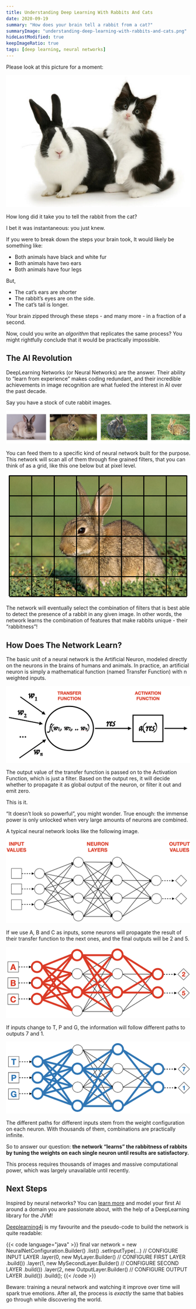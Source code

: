 ```yaml
---
title: Understanding Deep Learning With Rabbits And Cats
date: 2020-09-19
summary: "How does your brain tell a rabbit from a cat?"
summaryImage: "understanding-deep-learning-with-rabbits-and-cats.png"
hideLastModified: true
keepImageRatio: true
tags: [deep learning, neural networks]
---
```


Please look at this picture for a moment:

![Understanding Deep Learning With Rabbits And Cats](understanding-deep-learning-with-rabbits-and-cats.png)

How long did it take you to tell the rabbit from the cat?

I bet it was instantaneous: you just knew.

If you were to break down the steps your brain took, It would likely be something like:

* Both animals have black and white fur
* Both animals have two ears
* Both animals have four legs

But,

* The cat’s ears are shorter 
* The rabbit’s eyes are on the side.
* The cat’s tail is longer.

Your brain zipped through these steps - and many more - in a fraction of a second.

Now, could you write an *algorithm* that replicates the same process?
You might rightfully conclude that it would be practically impossible.

## The AI Revolution

DeepLearning Networks (or Neural Networks) are the answer. Their ability to “learn from experience” makes coding redundant,
and their incredible achievements in image recognition are what fueled the interest in AI over the past decade.

Say you have a stock of cute rabbit images. 

![Training Rabbit Images](training-rabbit-images.png)

You can feed them to a specific kind of neural network built for the purpose. This network will scan all of them through
fine grained filters, that you can think of as a grid, like this one below but at pixel level.

![Rabbit in a grid](rabbit-grid.png)

The network will eventually select the combination of filters that is best able to detect the presence of a rabbit in 
any given image. In other words, the network learns the combination of features that make rabbits unique - their “rabbitness”!

## How Does The Network Learn?

The basic unit of a neural network is the Artificial Neuron, modeled directly on the neurons in the brains of humans and
animals. In practice, an artificial neuron is simply a mathematical function (named Transfer Function) with n weighted inputs.

![An Artificial Neuron](artificial-neuron.png)

The output value of the transfer function is passed on to the Activation Function, which is just a filter. Based on the 
output res, it will decide whether to propagate it as global output of the neuron, or filter it out and emit zero.

This is it. 

“It doesn’t look so powerful”, you might wonder. True enough: the immense power is only unlocked when very large amounts of neurons are combined. 

A typical neural network looks like the following image.

![Neural Network](neural-network.png)

If we use A, B and C as inputs, some neurons will propagate the result of their transfer function to the next ones, and the final outputs will be 2 and 5.

![Neural Network Activated](neural-network-activated-red.png)

If inputs change to T, P and G, the information will follow different paths to outputs 7 and 1. 

![Neural Network Activated](neural-network-activated-blue.png)

The different paths for different inputs stem from the weight configuration on each neuron. With thousands of them, combinations are practically infinite. 

So to answer our question: **the network “learns” the rabbitness of rabbits by tuning the weights on each single neuron until results are satisfactory.**

This process requires thousands of images and massive computational power, which was largely unavailable until recently.

## Next Steps

Inspired by neural networks? You can [learn more](http://shop.oreilly.com/product/0636920035343.do) and model your first 
AI around a domain you are passionate about, with the help of a DeepLearning library for the JVM!

[Deeplearning4j](https://deeplearning4j.konduit.ai/) is my favourite and the pseudo-code to build the network is quite readable:

{{< code language="java" >}}
final var network = 
  new NeuralNetConfiguration.Builder()
    .list()
    .setInputType(...) // CONFIGURE INPUT LAYER
    .layer(0, new MyLayer.Builder()
       // CONFIGURE FIRST LAYER
       .build())
    .layer(1, new MySecondLayer.Builder()
       // CONFIGURE SECOND LAYER
       .build())
    .layer(2, new OutputLayer.Builder()
       // CONFIGURE OUTPUT LAYER
       .build())
    .build();
{{< /code >}}

Beware: training a neural network and watching it improve over time will spark true emotions. After all, the process is 
*exactly* the same that babies go through while discovering the world.
